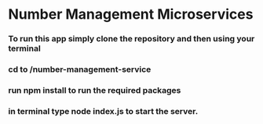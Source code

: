# Number Management Microservices

### To run this app simply clone the repository and then using your terminal
### cd to /number-management-service
### run npm install to run the required packages
### in terminal type node index.js to start the server.